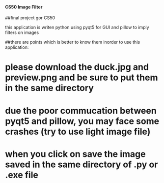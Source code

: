 #### CS50 Image Filter
##final project gor CS50

this application is writen python using pyqt5 for GUI and pillow to imply filters on images

##there are points which is better to know them inorder to use this application:
# please download the duck.jpg and preview.png and be sure to put them in the same directory
# due the poor commucation between pyqt5 and pillow, you may face some crashes (try to use light image file)
# when you click on save the image saved in the same directory of .py or .exe file 



